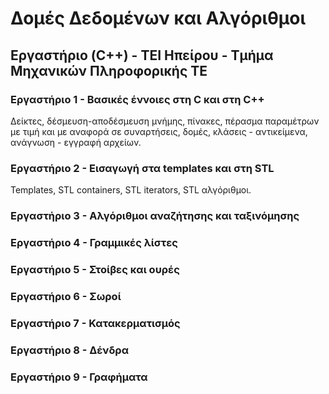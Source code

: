 # Δομές Δεδομένων και Αλγόριθμοι 

## Εργαστήριο (C++) - ΤΕΙ Ηπείρου - Τμήμα Μηχανικών Πληροφορικής ΤΕ

### Εργαστήριο 1 - Βασικές έννοιες στη C και στη C++

Δείκτες, δέσμευση-αποδέσμευση μνήμης, πίνακες, πέρασμα παραμέτρων με τιμή και με αναφορά σε συναρτήσεις, δομές, κλάσεις - αντικείμενα, ανάγνωση - εγγραφή αρχείων.

### Εργαστήριο 2 - Εισαγωγή στα templates και στη STL

Templates, STL containers, STL iterators, STL αλγόριθμοι.

### Εργαστήριο 3 - Αλγόριθμοι αναζήτησης και ταξινόμησης

### Εργαστήριο 4 - Γραμμικές λίστες

### Εργαστήριο 5 - Στοίβες και ουρές

### Εργαστήριο 6 - Σωροί

### Εργαστήριο 7 - Κατακερματισμός

### Εργαστήριο 8 - Δένδρα

### Εργαστήριο 9 - Γραφήματα